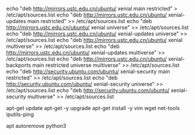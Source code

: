 echo "deb http://mirrors.ustc.edu.cn/ubuntu/ xenial main restricted" > /etc/apt/sources.list
echo "deb http://mirrors.ustc.edu.cn/ubuntu/ xenial-updates main restricted" >> /etc/apt/sources.list
echo "deb http://mirrors.ustc.edu.cn/ubuntu/ xenial universe" >> /etc/apt/sources.list
echo "deb http://mirrors.ustc.edu.cn/ubuntu/ xenial-updates universe" >> /etc/apt/sources.list
echo "deb http://mirrors.ustc.edu.cn/ubuntu/ xenial multiverse" >> /etc/apt/sources.list
echo "deb http://mirrors.ustc.edu.cn/ubuntu/ xenial-updates multiverse" >> /etc/apt/sources.list
echo "deb http://mirrors.ustc.edu.cn/ubuntu/ xenial-backports main restricted universe multiverse" >> /etc/apt/sources.list
echo "deb http://security.ubuntu.com/ubuntu/ xenial-security main restricted" >> /etc/apt/sources.list
echo "deb http://security.ubuntu.com/ubuntu/ xenial-security universe" >> /etc/apt/sources.list
echo "deb http://security.ubuntu.com/ubuntu/ xenial-security multiverse" >> /etc/apt/sources.list

apt-get update
apt-get -y upgrade
apt-get install -y vim wget net-tools iputils-ping


apt autoremove python3